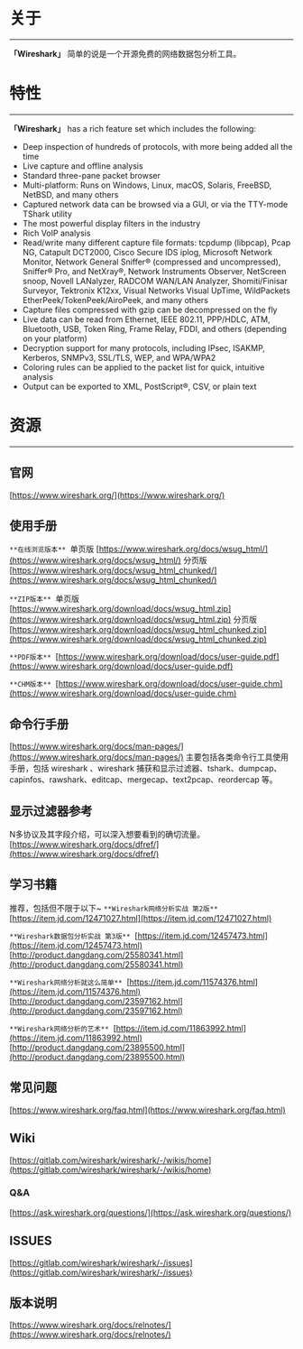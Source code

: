 # 关于

---

**「Wireshark」** 简单的说是一个开源免费的网络数据包分析工具。


# 特性

---

**「Wireshark」** has a rich feature set which includes the following:


- Deep inspection of hundreds of protocols, with more being added all the time
- Live capture and offline analysis
- Standard three-pane packet browser
- Multi-platform: Runs on Windows, Linux, macOS, Solaris, FreeBSD, NetBSD, and many others
- Captured network data can be browsed via a GUI, or via the TTY-mode TShark utility
- The most powerful display filters in the industry
- Rich VoIP analysis
- Read/write many different capture file formats: tcpdump (libpcap), Pcap NG, Catapult DCT2000, Cisco Secure IDS iplog, Microsoft Network Monitor, Network General Sniffer® (compressed and uncompressed), Sniffer® Pro, and NetXray®, Network Instruments Observer, NetScreen snoop, Novell LANalyzer, RADCOM WAN/LAN Analyzer, Shomiti/Finisar Surveyor, Tektronix K12xx, Visual Networks Visual UpTime, WildPackets EtherPeek/TokenPeek/AiroPeek, and many others
- Capture files compressed with gzip can be decompressed on the fly
- Live data can be read from Ethernet, IEEE 802.11, PPP/HDLC, ATM, Bluetooth, USB, Token Ring, Frame Relay, FDDI, and others (depending on your platform)
- Decryption support for many protocols, including IPsec, ISAKMP, Kerberos, SNMPv3, SSL/TLS, WEP, and WPA/WPA2
- Coloring rules can be applied to the packet list for quick, intuitive analysis
- Output can be exported to XML, PostScript®, CSV, or plain text



# 资源

---

## 官网
[https://www.wireshark.org/](https://www.wireshark.org/)


## 使用手册
`**在线浏览版本**` 
单页版 [https://www.wireshark.org/docs/wsug_html/](https://www.wireshark.org/docs/wsug_html/)
分页版 [https://www.wireshark.org/docs/wsug_html_chunked/](https://www.wireshark.org/docs/wsug_html_chunked/)


`**ZIP版本**` 
单页版 [https://www.wireshark.org/download/docs/wsug_html.zip](https://www.wireshark.org/download/docs/wsug_html.zip)
分页版 [https://www.wireshark.org/download/docs/wsug_html_chunked.zip](https://www.wireshark.org/download/docs/wsug_html_chunked.zip)


`**PDF版本**` 
[https://www.wireshark.org/download/docs/user-guide.pdf](https://www.wireshark.org/download/docs/user-guide.pdf)


`**CHM版本**` 
[https://www.wireshark.org/download/docs/user-guide.chm](https://www.wireshark.org/download/docs/user-guide.chm)


## 命令行手册
[https://www.wireshark.org/docs/man-pages/](https://www.wireshark.org/docs/man-pages/)
主要包括各类命令行工具使用手册，包括 wireshark 、wireshark 捕获和显示过滤器、tshark、dumpcap、capinfos、rawshark、editcap、mergecap、text2pcap、reordercap 等。


## 显示过滤器参考
N多协议及其字段介绍，可以深入想要看到的确切流量。
[https://www.wireshark.org/docs/dfref/](https://www.wireshark.org/docs/dfref/)


## 学习书籍
推荐，包括但不限于以下~
`**Wireshark网络分析实战 第2版**` 
[https://item.jd.com/12471027.html](https://item.jd.com/12471027.html)


`**Wireshark数据包分析实战 第3版**` 
[https://item.jd.com/12457473.html](https://item.jd.com/12457473.html)
[http://product.dangdang.com/25580341.html](http://product.dangdang.com/25580341.html)


`**Wireshark网络分析就这么简单**` 
[https://item.jd.com/11574376.html](https://item.jd.com/11574376.html)
[http://product.dangdang.com/23597162.html](http://product.dangdang.com/23597162.html)


`**Wireshark网络分析的艺术**` 
[https://item.jd.com/11863992.html](https://item.jd.com/11863992.html)
[http://product.dangdang.com/23895500.html](http://product.dangdang.com/23895500.html)


## 常见问题
[https://www.wireshark.org/faq.html](https://www.wireshark.org/faq.html)


## Wiki
[https://gitlab.com/wireshark/wireshark/-/wikis/home](https://gitlab.com/wireshark/wireshark/-/wikis/home)


### Q&A
[https://ask.wireshark.org/questions/](https://ask.wireshark.org/questions/)


## ISSUES
[https://gitlab.com/wireshark/wireshark/-/issues](https://gitlab.com/wireshark/wireshark/-/issues)


## 版本说明
[https://www.wireshark.org/docs/relnotes/](https://www.wireshark.org/docs/relnotes/)


